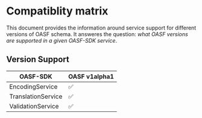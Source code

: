 # Compatiblity matrix

This document provides the information around service support for different
versions of OASF schema.
It answeres the question: *what OASF versions are supported in a given OASF-SDK service*.

## Version Support

| OASF-SDK | OASF v1alpha1 |
| --- | --- |
| EncodingService | ✅ |
| TranslationService | ✅ |
| ValidationService | ✅ |
